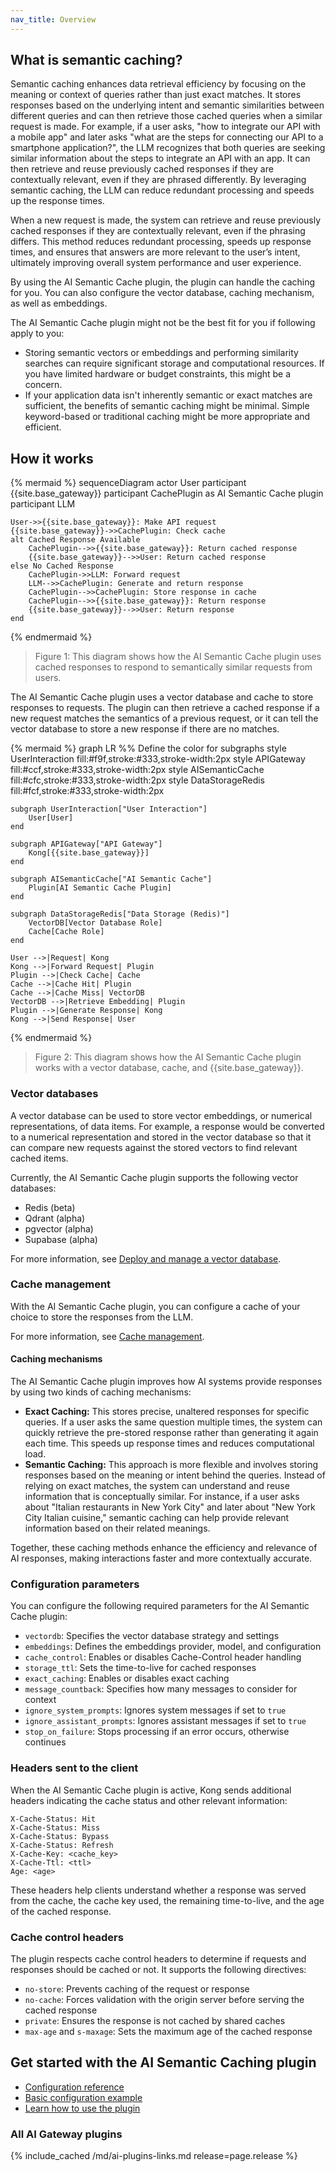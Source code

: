 ```yaml
---
nav_title: Overview
---
```


## What is semantic caching?

Semantic caching enhances data retrieval efficiency by focusing on the meaning or context of queries rather than just exact matches. It stores responses based on the underlying intent and semantic similarities between different queries and can then retrieve those cached queries when a similar request is made. For example, if a user asks, "how to integrate our API with a mobile app" and later asks "what are the steps for connecting our API to a smartphone application?", the LLM recognizes that both queries are seeking similar information about the steps to integrate an API with an app. It can then retrieve and reuse previously cached responses if they are contextually relevant, even if they are phrased differently. By leveraging semantic caching, the LLM can reduce redundant processing and speeds up the response times.

When a new request is made, the system can retrieve and reuse previously cached responses if they are contextually relevant, even if the phrasing differs. This method reduces redundant processing, speeds up response times, and ensures that answers are more relevant to the user’s intent, ultimately improving overall system performance and user experience. 

By using the AI Semantic Cache plugin, the plugin can handle the caching for you. You can also configure the vector database, caching mechanism, as well as embeddings.

The AI Semantic Cache plugin might not be the best fit for you if following apply to you:
* Storing semantic vectors or embeddings and performing similarity searches can require significant storage and computational resources. If you have limited hardware or budget constraints, this might be a concern.
* If your application data isn't inherently semantic or exact matches are sufficient, the benefits of semantic caching might be minimal. Simple keyword-based or traditional caching might be more appropriate and efficient.

## How it works

{% mermaid %}
sequenceDiagram
    actor User
    participant {{site.base_gateway}}
    participant CachePlugin as AI Semantic Cache plugin
    participant LLM

    User->>{{site.base_gateway}}: Make API request
    {{site.base_gateway}}->>CachePlugin: Check cache
    alt Cached Response Available
        CachePlugin-->>{{site.base_gateway}}: Return cached response
        {{site.base_gateway}}-->>User: Return cached response
    else No Cached Response
        CachePlugin->>LLM: Forward request
        LLM-->>CachePlugin: Generate and return response
        CachePlugin-->>CachePlugin: Store response in cache
        CachePlugin-->>{{site.base_gateway}}: Return response
        {{site.base_gateway}}-->>User: Return response
    end
{% endmermaid %}

> Figure 1: This diagram shows how the AI Semantic Cache plugin uses cached responses to respond to semantically similar requests from users.

The AI Semantic Cache plugin uses a vector database and cache to store responses to requests. The plugin can then retrieve a cached response if a new request matches the semantics of a previous request, or it can tell the vector database to store a new response if there are no matches. 

<!--vale off-->
{% mermaid %}
graph LR
    %% Define the color for subgraphs
    style UserInteraction fill:#f9f,stroke:#333,stroke-width:2px
    style APIGateway fill:#ccf,stroke:#333,stroke-width:2px
    style AISemanticCache fill:#cfc,stroke:#333,stroke-width:2px
    style DataStorageRedis fill:#fcf,stroke:#333,stroke-width:2px

    subgraph UserInteraction["User Interaction"]
        User[User]
    end

    subgraph APIGateway["API Gateway"]
        Kong[{{site.base_gateway}}]
    end

    subgraph AISemanticCache["AI Semantic Cache"]
        Plugin[AI Semantic Cache Plugin]
    end

    subgraph DataStorageRedis["Data Storage (Redis)"]
        VectorDB[Vector Database Role]
        Cache[Cache Role]
    end

    User -->|Request| Kong
    Kong -->|Forward Request| Plugin
    Plugin -->|Check Cache| Cache
    Cache -->|Cache Hit| Plugin
    Cache -->|Cache Miss| VectorDB
    VectorDB -->|Retrieve Embedding| Plugin
    Plugin -->|Generate Response| Kong
    Kong -->|Send Response| User
{% endmermaid %}
<!--vale on-->

> Figure 2: This diagram shows how the AI Semantic Cache plugin works with a vector database, cache, and {{site.base_gateway}}.

### Vector databases

A vector database can be used to store vector embeddings, or numerical representations, of data items. For example, a response would be converted to a numerical representation and stored in the vector database so that it can compare new requests against the stored vectors to find relevant cached items.

Currently, the AI Semantic Cache plugin supports the following vector databases:

* Redis (beta)
* Qdrant (alpha)
* pgvector (alpha)
* Supabase (alpha)

For more information, see [Deploy and manage a vector database](/hub/kong-inc/ai-semantic-cache/vector-database/).

### Cache management

With the AI Semantic Cache plugin, you can configure a cache of your choice to store the responses from the LLM.

For more information, see [Cache management](/hub/kong-inc/ai-semantic-cache/cache-management/).

#### Caching mechanisms

The AI Semantic Cache plugin improves how AI systems provide responses by using two kinds of caching mechanisms:

* **Exact Caching:** This stores precise, unaltered responses for specific queries. If a user asks the same question multiple times, the system can quickly retrieve the pre-stored response rather than generating it again each time. This speeds up response times and reduces computational load.
* **Semantic Caching:** This approach is more flexible and involves storing responses based on the meaning or intent behind the queries. Instead of relying on exact matches, the system can understand and reuse information that is conceptually similar. For instance, if a user asks about "Italian restaurants in New York City" and later about "New York City Italian cuisine," semantic caching can help provide relevant information based on their related meanings.

Together, these caching methods enhance the efficiency and relevance of AI responses, making interactions faster and more contextually accurate.

### Configuration parameters

You can configure the following required parameters for the AI Semantic Cache plugin:

* `vectordb`: Specifies the vector database strategy and settings
* `embeddings`: Defines the embeddings provider, model, and configuration
* `cache_control`: Enables or disables Cache-Control header handling
* `storage_ttl`: Sets the time-to-live for cached responses
* `exact_caching`: Enables or disables exact caching
* `message_countback`: Specifies how many messages to consider for context
* `ignore_system_prompts`: Ignores system messages if set to `true`
* `ignore_assistant_prompts`: Ignores assistant messages if set to `true`
* `stop_on_failure`: Stops processing if an error occurs, otherwise continues

### Headers sent to the client

When the AI Semantic Cache plugin is active, Kong sends additional headers 
indicating the cache status and other relevant information:

```plaintext
X-Cache-Status: Hit
X-Cache-Status: Miss
X-Cache-Status: Bypass
X-Cache-Status: Refresh
X-Cache-Key: <cache_key>
X-Cache-Ttl: <ttl>
Age: <age>
```

These headers help clients understand whether a response was served from the cache,
the cache key used, the remaining time-to-live, and the age of the cached response.

### Cache control headers

The plugin respects cache control headers to determine if requests and responses should be cached or not. It supports the following directives:

* `no-store`: Prevents caching of the request or response
* `no-cache`: Forces validation with the origin server before serving the cached response
* `private`: Ensures the response is not cached by shared caches
* `max-age` and `s-maxage`: Sets the maximum age of the cached response

## Get started with the AI Semantic Caching plugin

* [Configuration reference](/hub/kong-inc/ai-semantic-caching/configuration/)
* [Basic configuration example](/hub/kong-inc/ai-semantic-caching/how-to/basic-example/)
* [Learn how to use the plugin](/hub/kong-inc/ai-semantic-caching/how-to/)

### All AI Gateway plugins

{% include_cached /md/ai-plugins-links.md release=page.release %}

